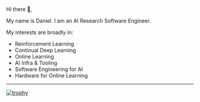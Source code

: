 Hi there 👋,

My name is Daniel. I am an AI Research Software Engineer.

My interests are broadly in:

  * Reinforcement Learning
  * Continual Deep Learning
  * Online Learning
  * AI Infra & Tooling
  * Software Engineering for AI
  * Hardware for Online Learning 

---

[![trophy](https://github-profile-trophy.vercel.app/?username=dantp-ai&column=7)](https://github.com/dantp-ai)
